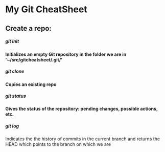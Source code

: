 # My Git CheatSheet
## Create a repo: 
##### git init   
#### Initializes an empty Git repository in the folder we are in '~/src/gitcheatsheet/.git/'
##### git clone
#### Copies an existing repo 
##### git status
#### Gives the status of the repository: pending changes, possible actions, etc.

##### git log  
Indicates the the history of commits in the current branch and returns the HEAD which points to the branch on which we are

